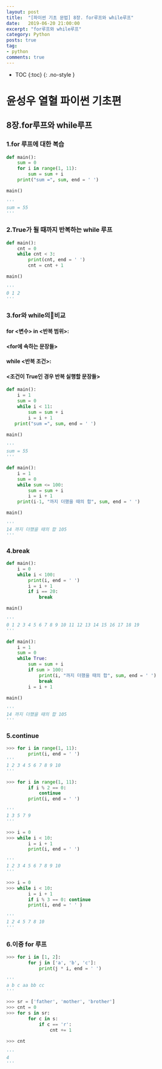 ```yaml
---
layout: post
title:  "[파이썬 기초 문법] 8장. for루프와 while루프"
date:   2019-06-20 21:00:00
excerpt: "for루프와 while루프"
category: Python
posts: true
tag:
- python
comments: true
---
```


* TOC
{:toc}
{: .no-style }

# 윤성우 열혈 파이썬 기초편
## 8장.for루프와 while루프
### 1.for 루프에 대한 복습
~~~ python
def main():
    sum = 0
    for i in range(1, 11):
        sum = sum + i
    print("sum =", sum, end = ' ')

main()

'''
sum = 55
'''
~~~


### 2.True가 될 때까지 반복하는 while 루프
~~~ python
def main():
    cnt = 0
    while cnt < 3:
        print(cnt, end = ' ')
        cnt = cnt + 1

main()

'''
0 1 2
'''
~~~


### 3.for와 while의비교
#### for <변수> in <반복 범위>:
####    <for에 속하는 문장들>


#### while <반복 조건>:
####    <조건이 True인 경우 반복 실행할 문장들>
~~~ python
def main():
    i = 1
    sum = 0
    while i < 11:
        sum = sum + i
        i = i + 1
   print("sum =", sum, end = ' ')

main()

'''
sum = 55
'''
~~~

~~~ python
def main():
    i = 1
    sum = 0
    while sum <= 100:
        sum = sum + i
        i = i + 1
    print(i-1, "까지 더했을 때의 합", sum, end = ' ')

main()

'''
14 까지 더했을 때의 합 105
'''
~~~


### 4.break
~~~ python
def main():
    i = 0
    while i < 100:
        print(i, end = ' ')
        i = i + 1
        if i == 20:
            break

main()

'''
0 1 2 3 4 5 6 7 8 9 10 11 12 13 14 15 16 17 18 19
'''
~~~

~~~ python
def main():
    i = 1
    sum = 0
    while True:
        sum = sum + i
        if sum > 100:
            print(i, "까지 더했을 때의 합", sum, end = ' ')
            break
        i = i + 1

main()

'''
14 까지 더했을 때의 합 105
'''
~~~


### 5.continue
~~~ python
>>> for i in range(1, 11):
        print(i, end = ' ')
'''
1 2 3 4 5 6 7 8 9 10
'''
~~~

~~~ python
>>> for i in range(1, 11):
        if i % 2 == 0:
            continue
        print(i, end = ' ')

'''
1 3 5 7 9
'''
~~~

~~~ python
>>> i = 0
>>> while i < 10:
        i = i + 1
        print(i, end = ' ')

'''
1 2 3 4 5 6 7 8 9 10
'''
~~~

~~~ python
>>> i = 0
>>> while i < 10:
        i = i + 1
        if i % 3 == 0: continue
        print(i, end = ' ' )

'''
1 2 4 5 7 8 10
'''
~~~


### 6.이중 for 루프
~~~ python
>>> for i in [1, 2]:
        for j in ['a', 'b', 'c']:
            print(j * i, end = ' ')

'''
a b c aa bb cc
'''
~~~

~~~ python
>>> sr = ['father', 'mother', 'brother']
>>> cnt = 0
>>> for s in sr:
        for c in s:
            if c == 'r':
                cnt += 1

>>> cnt

'''
4
'''
~~~
